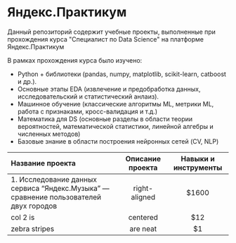 # Яндекс.Практикум
Данный репозиторий содержит учебные проекты, выполненные при прохождения курса "Специалист по Data Science" на платформе Яндекс.Практикум

В рамках прохождения курса было изучено:
* Python + библиотеки (pandas, numpy, matplotlib, scikit-learn, catboost и др.).
* Основные этапы EDA (извлечение и предобработка данных, исследовательский и статистический анлаиз).
* Машинное обучение (классические алгоритмы ML, метрики ML, работа с признаками, кросс-валидация и т.д.)
* Математика для DS (основные разделы в области теории вероятностей, математической статистики, линейной алгебры и численных методов)
* Базовые знание в области построения нейронных сетей (CV, NLP)

| Название проекта | Описание проекта | Навыки и инструменты  |
| :------------   |:-------------:   | :-----:               |
| 1. Исследование данных сервиса “Яндекс.Музыка” — сравнение пользователей двух городов         | right-aligned    | $1600                 |
| col 2 is         | centered         |   $12                 |
| zebra stripes    | are neat         |    $1                 |
